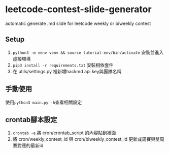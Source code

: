# leetcode-contest-slide-generator
automatic generate .md slide for leetcode weekly or biweekly contest

## Setup
1. ```python3 -m venv venv && source tutorial-env/bin/activate``` 安裝並進入虛擬環境
2. ```pip3 install -r requirements.txt``` 安裝相依套件
3. 在 utils/settings.py 裡新增hackmd api key與團隊名稱
## 手動使用
使用```python3 main.py -h```查看相關設定 
## crontab腳本設定
1. ```crontab -e``` 將 cron/crontab_script 的內容貼到裡面
2. 將 cron/weekly_contest_id 與 cron/biweekly_contest_id 更新成周賽與雙周賽對應的最新id

